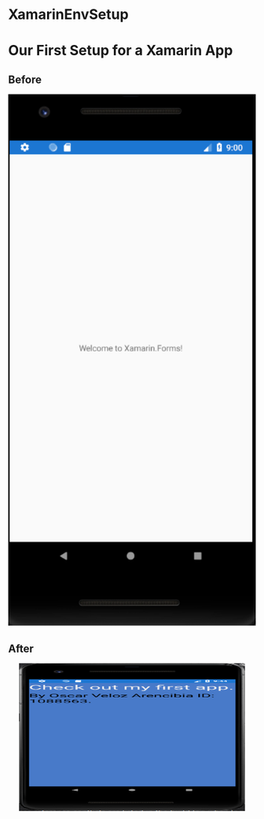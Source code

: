 # XamarinEnvSetup
# Our First Setup for a Xamarin App
## Before

<p align="center">
  <img width="1080" height="1080" src="https://github.com/Osv04/XamarinEnvSetup/blob/master/Before.png?raw=true">
</p>

## After
<p align="center">
  <img width="460" height="300" src="https://github.com/Osv04/XamarinEnvSetup/blob/master/After.png?raw=true">
</p>
